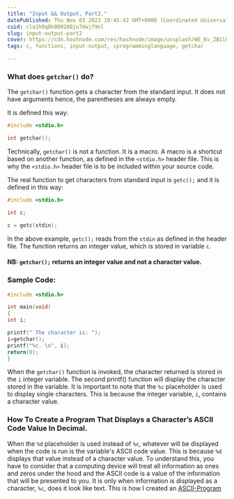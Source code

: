 ```yaml
---
title: "Input && Output, Part2."
datePublished: Thu Nov 03 2022 19:45:42 GMT+0000 (Coordinated Universal Time)
cuid: cla1h9q8k000208ju7dwjf9nl
slug: input-output-part2
cover: https://cdn.hashnode.com/res/hashnode/image/unsplash/WE_Kv_ZB1l0/upload/v1667504634050/kmaREYXQ2.jpeg
tags: c, functions, input-output, cprogramminglanguage, getchar

---
```


### What does `getchar()` do?

The `getchar()` function gets a character from the standard input. It does not have arguments hence, the parentheses are always empty.

It is defined this way:
```C
#include <stdio.h>

int getchar();
```

Technically, `getchar()` is not a function. It is a macro.
A macro is a shortcut based on another function, as defined in the `<stdio.h>` header file. This is why the  `<stdio.h>` header file is to be included within your source code.

The real function to get characters from standard input is `getc();` and it is defined in this way:

```C
#include <stdio.h>

int c;

c = getc(stdin);
```
In the above example, `getc();` reads from the `stdin` as defined in the header file. The function returns an integer value, which is stored in variable `c`.

#### NB: `getchar();` returns an integer value and not a character value.

### Sample Code:

```C
#include <stdio.h>

int main(void)
{
int i;

printf(" The character is: ");
i=getchar();
printf("%c. \n", i);
return(0);
}
```
When the `getchar()` function is invoked, the character returned is stored in the `i` integer variable. The second printf() function will display the character stored in the variable.
It is important to note that the `%c` placeholder is used to display single characters. This is because the integer variable, `i`, contains a character value. 

### How To Create a Program That Displays a Character’s ASCII Code Value In Decimal.

When the `%d` placeholder is used instead of `%c`, whatever will be displayed when the code is run is the variable's ASCII code value.
This is because `%d` displays that value instead of a character value. To understand this, you have to consider that a computing device will treat all information as ones and zeros under the hood and the ASCII code is a value of the information that will be presented to you.
It is only when information is displayed as a character, `%c`, does it look like text.
This is how I created an [ASCII-Program](https://github.com/IanoNjuguna/ASCII-Program)



